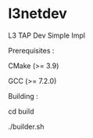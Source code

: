 # l3netdev
L3 TAP Dev Simple Impl


Prerequisites :

CMake (>= 3.9)

GCC (>= 7.2.0)




Building :

cd build

./builder.sh
